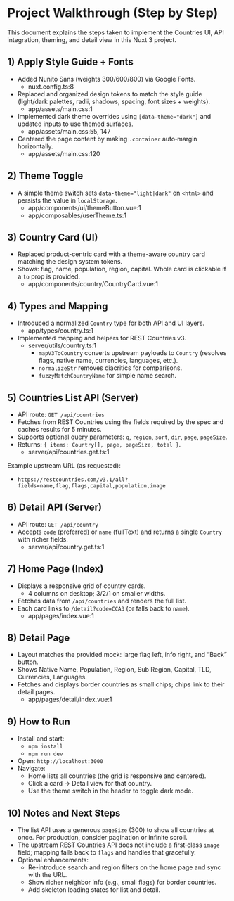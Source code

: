 # Project Walkthrough (Step by Step)

This document explains the steps taken to implement the Countries UI, API integration, theming, and detail view in this Nuxt 3 project.

## 1) Apply Style Guide + Fonts

- Added Nunito Sans (weights 300/600/800) via Google Fonts.
  - nuxt.config.ts:8
- Replaced and organized design tokens to match the style guide (light/dark palettes, radii, shadows, spacing, font sizes + weights).
  - app/assets/main.css:1
- Implemented dark theme overrides using `[data-theme="dark"]` and updated inputs to use themed surfaces.
  - app/assets/main.css:55, 147
- Centered the page content by making `.container` auto‑margin horizontally.
  - app/assets/main.css:120

## 2) Theme Toggle

- A simple theme switch sets `data-theme="light|dark"` on `<html>` and persists the value in `localStorage`.
  - app/components/ui/themeButton.vue:1
  - app/composables/userTheme.ts:1

## 3) Country Card (UI)

- Replaced product-centric card with a theme-aware country card matching the design system tokens.
- Shows: flag, name, population, region, capital. Whole card is clickable if a `to` prop is provided.
  - app/components/country/CountryCard.vue:1

## 4) Types and Mapping

- Introduced a normalized `Country` type for both API and UI layers.
  - app/types/country.ts:1
- Implemented mapping and helpers for REST Countries v3.
  - server/utils/country.ts:1
    - `mapV3ToCountry` converts upstream payloads to `Country` (resolves flags, native name, currencies, languages, etc.).
    - `normalizeStr` removes diacritics for comparisons.
    - `fuzzyMatchCountryName` for simple name search.

## 5) Countries List API (Server)

- API route: `GET /api/countries`
- Fetches from REST Countries using the fields required by the spec and caches results for 5 minutes.
- Supports optional query parameters: `q`, `region`, `sort`, `dir`, `page`, `pageSize`.
- Returns: `{ items: Country[], page, pageSize, total }`.
  - server/api/countries.get.ts:1

Example upstream URL (as requested):
- `https://restcountries.com/v3.1/all?fields=name,flag,flags,capital,population,image`

## 6) Detail API (Server)

- API route: `GET /api/country`
- Accepts `code` (preferred) or `name` (fullText) and returns a single `Country` with richer fields.
  - server/api/country.get.ts:1

## 7) Home Page (Index)

- Displays a responsive grid of country cards.
  - 4 columns on desktop; 3/2/1 on smaller widths.
- Fetches data from `/api/countries` and renders the full list.
- Each card links to `/detail?code=CCA3` (or falls back to `name`).
  - app/pages/index.vue:1

## 8) Detail Page

- Layout matches the provided mock: large flag left, info right, and “Back” button.
- Shows Native Name, Population, Region, Sub Region, Capital, TLD, Currencies, Languages.
- Fetches and displays border countries as small chips; chips link to their detail pages.
  - app/pages/detail/index.vue:1

## 9) How to Run

- Install and start:
  - `npm install`
  - `npm run dev`
- Open: `http://localhost:3000`
- Navigate:
  - Home lists all countries (the grid is responsive and centered).
  - Click a card → Detail view for that country.
  - Use the theme switch in the header to toggle dark mode.

## 10) Notes and Next Steps

- The list API uses a generous `pageSize` (300) to show all countries at once. For production, consider pagination or infinite scroll.
- The upstream REST Countries API does not include a first‑class `image` field; mapping falls back to `flags` and handles that gracefully.
- Optional enhancements:
  - Re-introduce search and region filters on the home page and sync with the URL.
  - Show richer neighbor info (e.g., small flags) for border countries.
  - Add skeleton loading states for list and detail.

